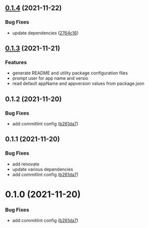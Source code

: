 ## [0.1.4](https://github.com/dzangolab/vue-cli-plugin-dzango/compare/v0.1.3...v0.1.4) (2021-11-22)


### Bug Fixes

* update dependencies ([2764c16](https://github.com/dzangolab/vue-cli-plugin-dzango/commit/2764c1695dac645975989089d1dd5b9aee0a68b4))



## [0.1.3](https://github.com/dzangolab/vue-cli-plugin-dzango/compare/v0.1.2...v0.1.3) (2021-11-21)

### Features

* generate README and utility package configuration files
* prompt user for app name and versio 
* read default appName and appversion values from package.json

## 0.1.2 (2021-11-20)


### Bug Fixes

* add commitlint config ([b261da7](https://github.com/dzangolab/vue-cli-plugin-dzango/commit/b261da7eec23017469b1695c625b2c9ba2696f76))



## 0.1.1 (2021-11-20)


### Bug Fixes

* add renovate
* update various dependencies
* add commitlint config ([b261da7](https://github.com/dzangolab/vue-cli-plugin-dzango/commit/b261da7eec23017469b1695c625b2c9ba2696f76))



# 0.1.0 (2021-11-20)


### Bug Fixes

* add commitlint config ([b261da7](https://github.com/dzangolab/vue-cli-plugin-dzango/commit/b261da7eec23017469b1695c625b2c9ba2696f76))
